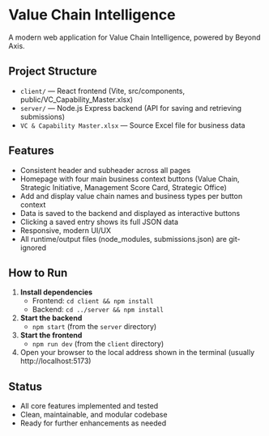 # Value Chain Intelligence

A modern web application for Value Chain Intelligence, powered by Beyond Axis.

## Project Structure

- `client/` — React frontend (Vite, src/components, public/VC_Capability_Master.xlsx)
- `server/` — Node.js Express backend (API for saving and retrieving submissions)
- `VC & Capability Master.xlsx` — Source Excel file for business data

## Features
- Consistent header and subheader across all pages
- Homepage with four main business context buttons (Value Chain, Strategic Initiative, Management Score Card, Strategic Office)
- Add and display value chain names and business types per button context
- Data is saved to the backend and displayed as interactive buttons
- Clicking a saved entry shows its full JSON data
- Responsive, modern UI/UX
- All runtime/output files (node_modules, submissions.json) are git-ignored

## How to Run

1. **Install dependencies**
   - Frontend: `cd client && npm install`
   - Backend: `cd ../server && npm install`
2. **Start the backend**
   - `npm start` (from the `server` directory)
3. **Start the frontend**
   - `npm run dev` (from the `client` directory)
4. Open your browser to the local address shown in the terminal (usually http://localhost:5173)

## Status
- All core features implemented and tested
- Clean, maintainable, and modular codebase
- Ready for further enhancements as needed